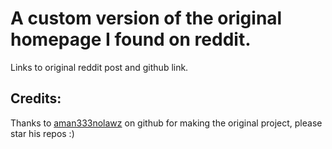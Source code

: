 # A custom version of the original homepage I found on reddit.

Links to original reddit post and github link.
<a href="https://www.reddit.com/r/startpages/comments/xxnnis/dracula_is_cool/"></a>
<a href="https://github.com/aman333nolawz/startpage-v2"></a>

## Credits:
<p>
  Thanks to <a href="https://github.com/aman333nolawz/">aman333nolawz</a> on github for making the original project, please star his repos :)
</p>
